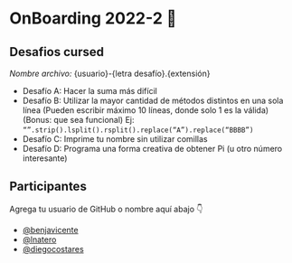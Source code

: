 # OnBoarding 2022-2 🚀

## Desafios cursed
*Nombre archivo:* {usuario}-{letra desafío}.{extensión}

* Desafío A: Hacer la suma más difícil
* Desafío B: Utilizar la mayor cantidad de métodos distintos en una sola línea (Pueden escribir máximo 10 líneas, donde solo 1 es la válida)(Bonus: que sea funcional)
Ej: `“”.strip().lsplit().rsplit().replace(“A”).replace(“BBBB”)`
* Desafío C: Imprime tu nombre sin utilizar comillas
* Desafío D: Programa una forma creativa de obtener Pi (u otro número interesante)



## Participantes
Agrega tu usuario de GitHub o nombre aquí abajo 👇

- [@benjavicente](https://github.com/benjavicente)
- [@lnatero](https://github.com/lnatero)
- [@diegocostares](https://github.com/diegocostares)
